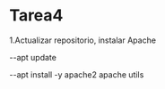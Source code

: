 # Tarea4
1.Actualizar repositorio, instalar Apache

--apt update

--apt install -y apache2 apache utils
